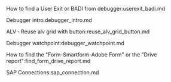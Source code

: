 How to find a User Exit or BADI from debugger:userexit_badi.md

Debugger intro:debugger_intro.md

ALV ‐ Reuse alv grid with button:reuse_alv_grid_button.md

Debugger watchpoint:debugger_watchpoint.md

How to find the "Form-Smartform-Adobe Form" or the "Drive report":find_form_drive_report.md

SAP Connections:sap_connection.md
